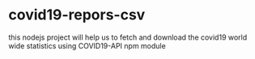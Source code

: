 # covid19-repors-csv
this nodejs project will help us to fetch and download the covid19 world wide statistics using COVID19-API npm module
